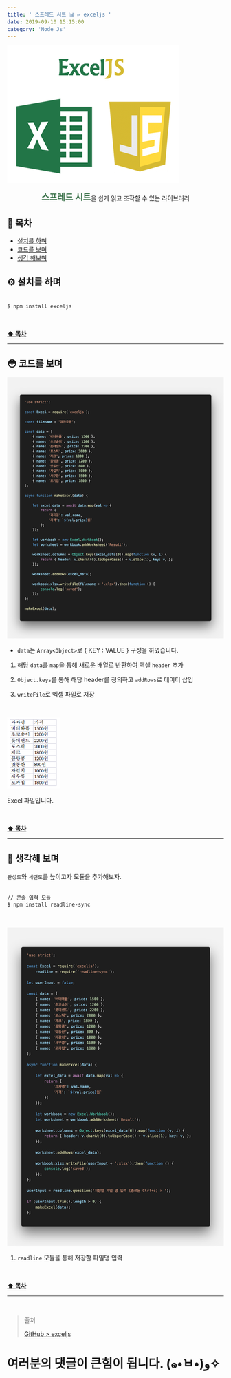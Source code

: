 ```yaml
---
title: ' 스프레드 시트 📊 ▻ exceljs '
date: 2019-09-10 15:15:00
category: 'Node Js'
---
```


![](./images/exceljs/logo.png)

<center><strong style="color:#3C734B; font-size: 20px;">스프레드 시트</strong>을 쉽게 읽고 조작할 수 있는 라이브러리</center>

## **💎 목차**

- [설치를 하며](#️-설치를-하며)
- [코드를 보며](#-코드를-보며)
- [생각 해보며](#-생각해-보며)

## **⚙️ 설치를 하며**

```sh

$ npm install exceljs

```

<br />

**[⬆ 목차](#-목차)**

<hr />

## **😳 코드를 보며**

![](./images/exceljs/1.png)
<br />

- `data`는 `Array<Object>`로 { KEY : VALUE } 구성을 하였습니다.

1. 해당 `data`를 `map`을 통해 새로운 배열로 반환하여 엑셀 `header` 추가

2. `Object.keys`를 통해 해당 header를 정의하고 `addRows`로 데이터 삽입

3. `writeFile`로 엑셀 파일로 저장

<br />

![](./images/exceljs/2.png)
<br />

Excel 파일입니다.

<br />

**[⬆ 목차](#-목차)**

<hr />

## **🤔 생각해 보며**

`완성도`와 `세련도`를 높이고자 모듈을 추가해보자.

```sh

// 콘솔 입력 모듈
$ npm install readline-sync

```

<br />

![](./images/exceljs/3.png)
<br />

1. `readline` 모듈을 통해 저장할 파일명 입력

<br />

**[⬆ 목차](#-목차)**

<hr />

<br />

> 출처
>
> <a href="https://github.com/bynodejs/exceljs" target="_blank">GitHub > exceljs</a>

# 여러분의 댓글이 큰힘이 됩니다. (๑•̀ㅂ•́)و✧
